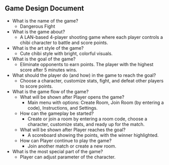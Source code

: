 ## Game Design Document
- What is the name of the game?
    - Dangerous Fight
- What is the game about?
  - A LAN-based 4-player shooting game where each player controls a chibi character to battle and score points.
- What is the art style of the game?
  - Cute chibi style with bright, colorful visuals.
- What is the goal of the game?
  - Eliminate opponents to earn points. The player with the highest score after 5 minutes wins.
- What should the player do (and how) in the game to reach the goal?
  - Choose a character, customize stats, fight, and defeat other players to score points.
- What is the game flow of the game?
  - What will be shown after Player opens the game?
    - Main menu with options: Create Room, Join Room (by entering a code), Instructions, and Settings.    
  - How can the gameplay be started?
    - Create or join a room by entering a room code, choose a character, customize stats, and ready up for the match.
  - What will be shown after Player reaches the goal?
    - A scoreboard showing the points, with the winner highlighted.
  - How can Player continue to play the game?
    - Join another match or create a new room.
- What is the most special part of the game?
  - Player can adjust parameter of the character.